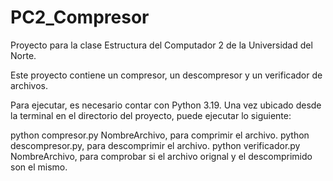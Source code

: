 # PC2_Compresor
Proyecto para la clase Estructura del Computador 2 de la Universidad del Norte. 

Este proyecto contiene un compresor, un descompresor y un verificador de archivos.

Para ejecutar, es necesario contar con Python 3.19.
Una vez ubicado desde la terminal en el directorio del proyecto, puede ejecutar lo siguiente:

python compresor.py NombreArchivo, para comprimir el archivo.
python descompresor.py, para descomprimir el archivo.
python verificador.py NombreArchivo, para comprobar si el archivo orignal y el descomprimido son el mismo.

